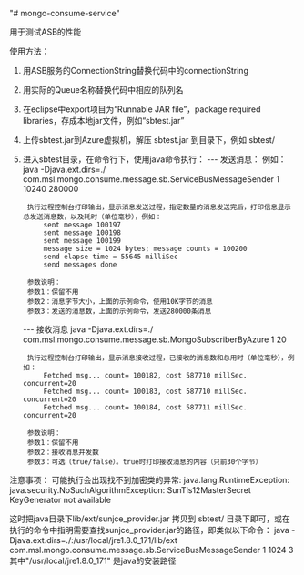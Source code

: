 ﻿"# mongo-consume-service" 

用于测试ASB的性能

使用方法：

1. 用ASB服务的ConnectionString替换代码中的connectionString
2. 用实际的Queue名称替换代码中相应的队列名
3. 在eclipse中export项目为“Runnable JAR file”，package required libraries，存成本地jar文件，例如“sbtest.jar”
4. 上传sbtest.jar到Azure虚拟机，解压 sbtest.jar 到目录下，例如 sbtest/
5. 进入sbtest目录，在命令行下，使用java命令执行：
    --- 发送消息：
	    例如： java -Djava.ext.dirs=./ com.msl.mongo.consume.message.sb.ServiceBusMessageSender 1 10240 280000
		 
		执行过程控制台打印输出，显示消息发送过程，指定数量的消息发送完后，打印信息显示总发送消息数，以及耗时（单位毫秒），例如：
			sent message 100197
			sent message 100198
			sent message 100199
			message size = 1024 bytes; message counts = 100200
			send elapse time = 55645 milliSec
			send messages done
		
		参数说明：
		参数1：保留不用
		参数2：消息字节大小，上面的示例命令，使用10K字节的消息
		参数3：发送的消息数，上面的示例命令，发送280000条消息
		 
    --- 接收消息
	    java -Djava.ext.dirs=./ com.msl.mongo.consume.message.sb.MongoSubscriberByAzure 1 20

		执行过程控制台打印输出，显示消息接收过程，已接收的消息数和总用时（单位毫秒），例如：
			Fetched msg... count= 100182, cost 587710 millSec. concurrent=20
			Fetched msg... count= 100183, cost 587710 millSec. concurrent=20
			Fetched msg... count= 100184, cost 587711 millSec. concurrent=20

		参数说明：
		参数1：保留不用
		参数2：接收消息并发数
		参数3：可选（true/false）。true时打印接收消息的内容（只前30个字节）
		
注意事项：
可能执行会出现找不到加密类的异常:
    java.lang.RuntimeException: java.security.NoSuchAlgorithmException: SunTls12MasterSecret KeyGenerator not available

这时把java目录下lib/ext/sunjce_provider.jar 拷贝到 sbtest/ 目录下即可，或在执行的命令中指明需要查找sunjce_provider.jar的路径，即类似以下命令：
    java -Djava.ext.dirs=./:/usr/local/jre1.8.0_171/lib/ext  com.msl.mongo.consume.message.sb.ServiceBusMessageSender 1 1024 3
其中"/usr/local/jre1.8.0_171" 是java的安装路径
